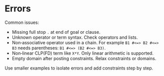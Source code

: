 # Errors

Common issues:

- Missing full stop `.` at end of goal or clause.
- Unknown operator or term syntax. Check operators and lists.
- Non‑associative operator used in a chain. For example `B1 #<=> B2 #<=> B3` needs parentheses: `B1 #<=> (B2 #<=> B3)`.
- Non‑linear CLP(FD) term like `X*Y`. Only linear arithmetic is supported.
- Empty domain after posting constraints. Relax constraints or domains.

Use smaller examples to isolate errors and add constraints step by step.
